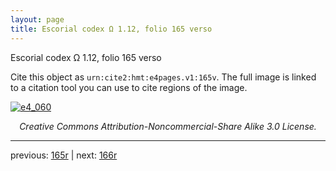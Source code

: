```yaml
---
layout: page
title: Escorial codex Ω 1.12, folio 165 verso
---
```


Escorial codex Ω 1.12, folio 165 verso

Cite this object as `urn:cite2:hmt:e4pages.v1:165v`.  The full image is linked to a citation tool you can use to cite regions of the image.

[![e4_060](http://www.homermultitext.org/iipsrv?IIIF=/project/homer/pyramidal/deepzoom/hmt/e4img/2017a/e4_060.tif/full/800,/0/default.jpg)](http://www.homermultitext.org/ict2/?urn=urn:cite2:hmt:e4img.2017a:e4_060) 

<p style="text-align: center; font-style: italic;">Creative Commons Attribution-Noncommercial-Share Alike 3.0 License.</p>

---

previous: [165r](../165r/) | next: [166r](../166r/)